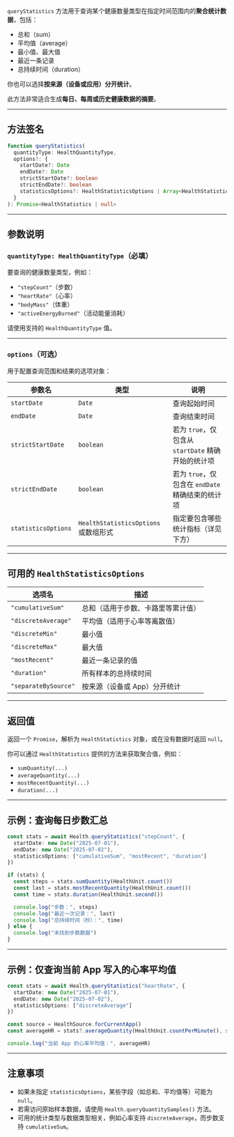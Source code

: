 `queryStatistics` 方法用于查询某个健康数量类型在指定时间范围内的**聚合统计数据**，包括：

* 总和（sum）
* 平均值（average）
* 最小值、最大值
* 最近一条记录
* 总持续时间（duration）

你也可以选择**按来源（设备或应用）分开统计**。

此方法非常适合生成**每日、每周或历史健康数据的摘要**。

---

## 方法签名

```ts
function queryStatistics(
  quantityType: HealthQuantityType,
  options?: {
    startDate?: Date
    endDate?: Date
    strictStartDate?: boolean
    strictEndDate?: boolean
    statisticsOptions?: HealthStatisticsOptions | Array<HealthStatisticsOptions>
  }
): Promise<HealthStatistics | null>
```

---

## 参数说明

### `quantityType: HealthQuantityType`（必填）

要查询的健康数量类型，例如：

* `"stepCount"`（步数）
* `"heartRate"`（心率）
* `"bodyMass"`（体重）
* `"activeEnergyBurned"`（活动能量消耗）

请使用支持的 `HealthQuantityType` 值。

---

### `options`（可选）

用于配置查询范围和结果的选项对象：

| 参数名                 | 类型                              | 说明                                  |
| ------------------- | ------------------------------- | ----------------------------------- |
| `startDate`         | `Date`                          | 查询起始时间                              |
| `endDate`           | `Date`                          | 查询结束时间                              |
| `strictStartDate`   | `boolean`                       | 若为 `true`，仅包含从 `startDate` 精确开始的统计项 |
| `strictEndDate`     | `boolean`                       | 若为 `true`，仅包含在 `endDate` 精确结束的统计项   |
| `statisticsOptions` | `HealthStatisticsOptions` 或数组形式 | 指定要包含哪些统计指标（详见下方）                   |

---

## 可用的 `HealthStatisticsOptions`

| 选项名                  | 描述                |
| -------------------- | ----------------- |
| `"cumulativeSum"`    | 总和（适用于步数、卡路里等累计值） |
| `"discreteAverage"`  | 平均值（适用于心率等离散值）    |
| `"discreteMin"`      | 最小值               |
| `"discreteMax"`      | 最大值               |
| `"mostRecent"`       | 最近一条记录的值          |
| `"duration"`         | 所有样本的总持续时间        |
| `"separateBySource"` | 按来源（设备或 App）分开统计  |

---

## 返回值

返回一个 `Promise`，解析为 `HealthStatistics` 对象，或在没有数据时返回 `null`。

你可以通过 `HealthStatistics` 提供的方法来获取聚合值，例如：

* `sumQuantity(...)`
* `averageQuantity(...)`
* `mostRecentQuantity(...)`
* `duration(...)`

---

## 示例：查询每日步数汇总

```ts
const stats = await Health.queryStatistics("stepCount", {
  startDate: new Date("2025-07-01"),
  endDate: new Date("2025-07-02"),
  statisticsOptions: ["cumulativeSum", "mostRecent", "duration"]
})

if (stats) {
  const steps = stats.sumQuantity(HealthUnit.count())
  const last = stats.mostRecentQuantity(HealthUnit.count())
  const time = stats.duration(HealthUnit.second())

  console.log("步数：", steps)
  console.log("最近一次记录：", last)
  console.log("总持续时间（秒）：", time)
} else {
  console.log("未找到步数数据")
}
```

---

## 示例：仅查询当前 App 写入的心率平均值

```ts
const stats = await Health.queryStatistics("heartRate", {
  startDate: new Date("2025-07-01"),
  endDate: new Date("2025-07-02"),
  statisticsOptions: ["discreteAverage"]
})

const source = HealthSource.forCurrentApp()
const averageHR = stats?.averageQuantity(HealthUnit.countPerMinute(), source)

console.log("当前 App 的心率平均值：", averageHR)
```

---

## 注意事项

* 如果未指定 `statisticsOptions`，某些字段（如总和、平均值等）可能为 `null`。
* 若需访问原始样本数据，请使用 `Health.queryQuantitySamples()` 方法。
* 可用的统计类型与数据类型相关，例如心率支持 `discreteAverage`，而步数支持 `cumulativeSum`。
